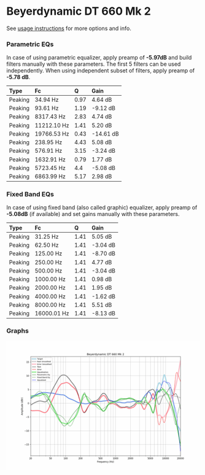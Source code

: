 # Beyerdynamic DT 660 Mk 2
See [usage instructions](https://github.com/jaakkopasanen/AutoEq#usage) for more options and info.

### Parametric EQs
In case of using parametric equalizer, apply preamp of **-5.97dB** and build filters manually
with these parameters. The first 5 filters can be used independently.
When using independent subset of filters, apply preamp of **-5.78 dB**.

| Type    | Fc          |    Q | Gain      |
|:--------|:------------|:-----|:----------|
| Peaking | 34.94 Hz    | 0.97 | 4.64 dB   |
| Peaking | 93.61 Hz    | 1.19 | -9.12 dB  |
| Peaking | 8317.43 Hz  | 2.83 | 4.74 dB   |
| Peaking | 11212.10 Hz | 1.41 | 5.20 dB   |
| Peaking | 19766.53 Hz | 0.43 | -14.61 dB |
| Peaking | 238.95 Hz   | 4.43 | 5.08 dB   |
| Peaking | 576.91 Hz   | 3.15 | -3.24 dB  |
| Peaking | 1632.91 Hz  | 0.79 | 1.77 dB   |
| Peaking | 5723.45 Hz  | 4.4  | -5.08 dB  |
| Peaking | 6863.99 Hz  | 5.17 | 2.98 dB   |

### Fixed Band EQs
In case of using fixed band (also called graphic) equalizer, apply preamp of **-5.08dB**
(if available) and set gains manually with these parameters.

| Type    | Fc          |    Q | Gain     |
|:--------|:------------|:-----|:---------|
| Peaking | 31.25 Hz    | 1.41 | 5.05 dB  |
| Peaking | 62.50 Hz    | 1.41 | -3.04 dB |
| Peaking | 125.00 Hz   | 1.41 | -8.70 dB |
| Peaking | 250.00 Hz   | 1.41 | 4.77 dB  |
| Peaking | 500.00 Hz   | 1.41 | -3.04 dB |
| Peaking | 1000.00 Hz  | 1.41 | 0.98 dB  |
| Peaking | 2000.00 Hz  | 1.41 | 1.95 dB  |
| Peaking | 4000.00 Hz  | 1.41 | -1.62 dB |
| Peaking | 8000.00 Hz  | 1.41 | 5.51 dB  |
| Peaking | 16000.01 Hz | 1.41 | -8.13 dB |

### Graphs
![](./Beyerdynamic%20DT%20660%20Mk%202.png)